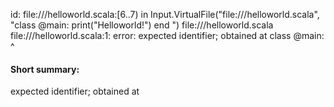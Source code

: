 id: file://<WORKSPACE>/helloworld.scala:[6..7) in Input.VirtualFile("file://<WORKSPACE>/helloworld.scala", "class @main:
    print("Helloworld!")
end ")
file://<WORKSPACE>/helloworld.scala
file://<WORKSPACE>/helloworld.scala:1: error: expected identifier; obtained at
class @main:
      ^
#### Short summary: 

expected identifier; obtained at